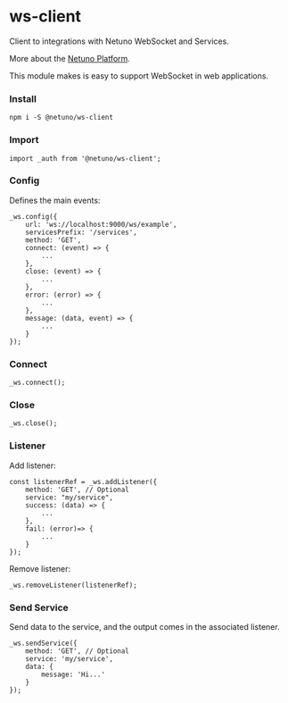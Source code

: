 # ws-client

Client to integrations with Netuno WebSocket and Services.

More about the [Netuno Platform](https://netuno.org/).

This module makes is easy to support WebSocket in web applications.

### Install

`npm i -S @netuno/ws-client`

### Import

`import _auth from '@netuno/ws-client';`

### Config

Defines the main events:

```
_ws.config({
    url: 'ws://localhost:9000/ws/example',
    servicesPrefix: '/services',
    method: 'GET', 
    connect: (event) => {
        ...
    },
    close: (event) => {
        ...
    },
    error: (error) => {
        ...
    },
    message: (data, event) => {
        ...
    }
});
```

### Connect

```
_ws.connect();
```

### Close

```
_ws.close();
```

### Listener

Add listener:

```
const listenerRef = _ws.addListener({
    method: 'GET', // Optional
    service: "my/service",
    success: (data) => {
        ...
    },
    fail: (error)=> {
        ...
    }
});
```

Remove listener:

```
_ws.removeListener(listenerRef);
```

### Send Service

Send data to the service, and the output comes in the associated listener.

```
_ws.sendService({
    method: 'GET', // Optional
    service: 'my/service',
    data: {
        message: 'Hi...' 
    }
});
```
